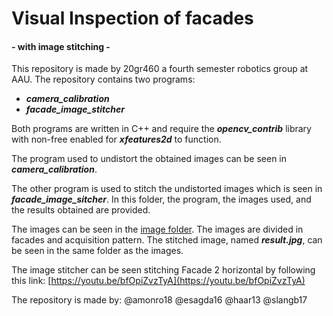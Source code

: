 # **Visual Inspection of facades** 
#### **- with image stitching -**

This repository is made by 20gr460 a fourth semester robotics group at AAU. The repository contains two programs:
- **_camera_calibration_**
- **_facade_image_stitcher_**

Both programs are written in C++ and require the **_opencv_contrib_** library with non-free enabled for **_xfeatures2d_** to function.

The program used to undistort the obtained images can be seen in **_camera_calibration_**.

The other program is used to stitch the undistorted images which is seen in **_facade_image_sitcher_**. In this folder, the program, the images used, and the results obtained are provided. 

The images can be seen in the [image folder](facade_image_stitcher/images). The images are divided in facades and acquisition pattern. The stitched image, named **_result.jpg_**, can be seen in the same folder as the images.

The image stitcher can be seen stitching Facade 2 horizontal by following this link: [https://youtu.be/bfOpiZvzTyA](https://youtu.be/bfOpiZvzTyA)

The repository is made by:
@amonro18
@esagda16
@haar13
@slangb17

